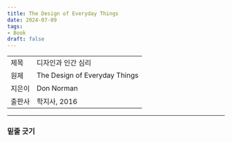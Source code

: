 ```yaml
---
title: The Design of Everyday Things 
date: 2024-07-09
tags:
- Book
draft: false
---
```



| | |
| --- |--- |
| 제목 | 디자인과 인간 심리 |
| 원제 | The Design of Everyday Things | 
| 지은이 | Don Norman |
| 출판사 | 학지사, 2016 |



---
### 밑줄 긋기